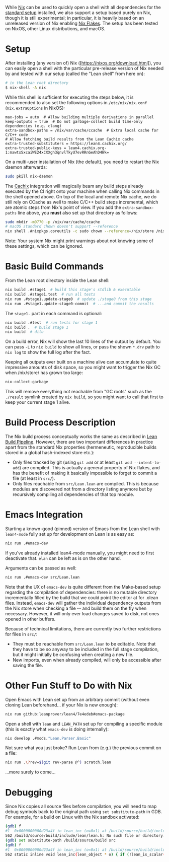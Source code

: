 While [Nix](https://nixos.org/nix/) can be used to quickly open a shell with all dependencies for the [standard setup](index.md) installed, we also support a setup based purely on Nix, though it is still experimental; in particular, it is heavily based on an unreleased version of Nix enabling [Nix Flakes](https://www.tweag.io/blog/2020-05-25-flakes/). The setup has been tested on NixOS, other Linux distributions, and macOS.

# Setup

After installing (any version of) Nix ([https://nixos.org/download.html]), you can easily open a shell with the particular pre-release version of Nix needed by and tested with our setup (called the "Lean shell" from here on):
```bash
# in the Lean root directory
$ nix-shell -A nix
```
While this shell is sufficient for executing the steps below, it is recommended to also set the following options in `/etc/nix/nix.conf` (`nix.extraOptions` in NixOS):
```
max-jobs = auto  # Allow building multiple derivations in parallel
keep-outputs = true  # Do not garbage-collect build time-only dependencies (e.g. clang)
extra-sandbox-paths = /nix/var/cache/ccache  # Extra local cache for C/C++ code
# Allow fetching build results from the Lean Cachix cache
extra-trusted-substituters = https://lean4.cachix.org/
extra-trusted-public-keys = lean4.cachix.org-1:mawtxSxcaiWE24xCXXgh3qnvlTkyU7evRRnGeAhD4Wk=
```
On a multi-user installation of Nix (the default), you need to restart the Nix daemon afterwards:
```bash
sudo pkill nix-daemon
```

The [Cachix](https://cachix.org/) integration will magically beam any build steps already executed by the CI right onto your machine when calling Nix commands in the shell opened above.
On top of the local and remote Nix cache, we do still rely on CCache as well to make C/C++ build steps incremental, which are atomic steps from Nix's point of view.
If you add the `extra-sandbox-paths` line above, you **must** also set up that directory as follows:
```bash
sudo mkdir -m0770 -p /nix/var/cache/ccache
# macOS standard chown doesn't support --reference
nix shell .#nixpkgs.coreutils -c sudo chown --reference=/nix/store /nix/var/cache/ccache
```

Note: Your system Nix might print warnings about not knowing some of these settings, which can be ignored.

# Basic Build Commands

From the Lean root directory inside the Lean shell:
```bash
nix build .#stage1  # build this stage's stdlib & executable
nix build .#stage1.test  # run all tests
nix run .#stage1.update-stage0  # update ./stage0 from this stage
nix run .#stage1.update-stage0-commit  # ...and commit the results
```
The `stage1.` part in each command is optional:
```bash
nix build .#test  # run tests for stage 1
nix build .  # build stage 1
nix build  # dito
```
On a build error, Nix will show the last 10 lines of the output by default. You can pass `-L` to `nix build` to show all lines, or pass the shown `*.drv` path to `nix log` to show the full log after the fact.

Keeping all outputs ever built on a machine alive can accumulate to quite impressive amounts of disk space, so you might want to trigger the Nix GC when /nix/store/ has grown too large:
```bash
nix-collect-garbage
```
This will remove everything not reachable from "GC roots" such as the `./result` symlink created by `nix build`, so you might want to call that first to keep your current stage 1 alive.

# Build Process Description

The Nix build process conceptually works the same as described in [Lean Build Pipeline](index.md#lean-build-pipeline).
However, there are two important differences in practice apart from the standard Nix properties (hermeneutic, reproducible builds stored in a global hash-indexed store etc.):
* Only files tracked by git (using `git add` or at least `git add --intent-to-add`) are compiled.
This is actually a general property of Nix flakes, and has the benefit of making it basically impossible to forget to commit a file (at least in `src/`).
* Only files reachable from `src/Lean.lean` are compiled.
This is because modules are discovered not from a directory listing anymore but by recursively compiling all dependencies of that top module.

# Emacs Integration

Starting a known-good (pinned) version of Emacs from the Lean shell with `lean4-mode` fully set up for development on Lean is as easy as:
```bash
nix run .#emacs-dev
```
If you've already installed lean4-mode manually, you might need to first deactivate that. `elan` can be left as is on the other hand.

Arguments can be passed as well:
```bash
nix run .#emacs-dev src/Lean.lean
```

Note that the UX of `emacs-dev` is quite different from the Make-based setup regarding the compilation of dependencies:
there is no mutable directory incrementally filled by the build that we could point the editor at for .olean files.
Instead, `emacs-dev` will gather the individual dependency outputs from the Nix store when checking a file -- and build them on the fly when necessary.
However, it will only ever load changes saved to disk, not ones opened in other buffers.

Because of technical limitations, there are currently two further restrictions for files in `src/`:
* They must be reachable from `src/Lean.lean` to be editable. Note that they have to be so anyway to be included in the full stage compilation, but it might initially be confusing when creating a new file.
* New imports, even when already compiled, will only be accessible after saving the file.

# Other Fun Stuff to Do with Nix

Open Emacs with Lean set up from an arbitrary commit (without even cloning Lean beforehand... if your Nix is new enough):
```bash
nix run github:leanprover/lean4/7e4edeb#emacs-package
```

Open a shell with `lean` and `LEAN_PATH` set up for compiling a specific module (this is exactly what `emacs-dev` is doing internally):
```bash
nix develop .#mods."Lean.Parser.Basic"
```

Not sure what you just broke? Run Lean from (e.g.) the previous commit on a file:
```bash
nix run .\?rev=$(git rev-parse @^) scratch.lean
```

...more surely to come...

# Debugging

Since Nix copies all source files before compilation, you will need to map debug symbols back to the original path using `set substitute-path` in GDB.
For example, for a build on Linux with the Nix sandbox activated:
```bash
(gdb) f
#1  0x0000000000d23a4f in lean_inc (o=0x1) at /build/source/build/include/lean/lean.h:562
562	/build/source/build/include/lean/lean.h: No such file or directory.
(gdb) set substitute-path /build/source/build src
(gdb) f
#1  0x0000000000d23a4f in lean_inc (o=0x1) at /build/source/build/include/lean/lean.h:562
562	static inline void lean_inc(lean_object * o) { if (!lean_is_scalar(o)) lean_inc_ref(o); }
```
